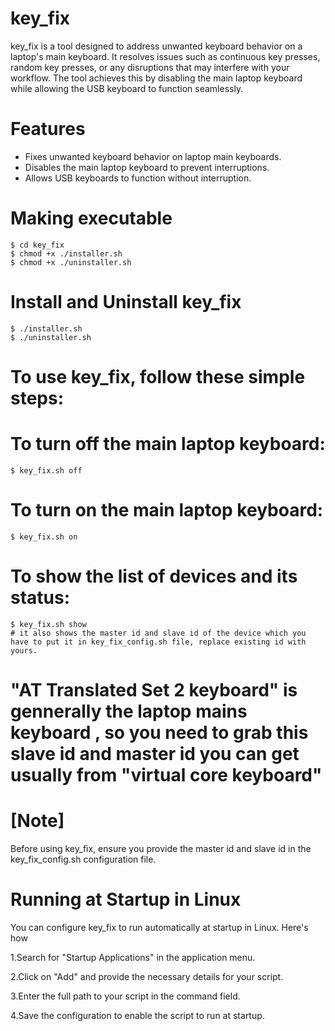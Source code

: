 # key_fix

key_fix is a tool designed to address unwanted keyboard behavior on a laptop's main keyboard. It resolves issues such as continuous key presses, random key presses, or any disruptions that may interfere with your workflow. The tool achieves this by disabling the main laptop keyboard while allowing the USB keyboard to function seamlessly.

# Features
* Fixes unwanted keyboard behavior on laptop main keyboards.
* Disables the main laptop keyboard to prevent interruptions.
* Allows USB keyboards to function without interruption.

# Making executable
    $ cd key_fix
    $ chmod +x ./installer.sh
    $ chmod +x ./uninstaller.sh

# Install and Uninstall key_fix
    $ ./installer.sh  
    $ ./uninstaller.sh

# To use key_fix, follow these simple steps:

# To turn off the main laptop keyboard:
    $ key_fix.sh off

# To turn on the main laptop keyboard:
    $ key_fix.sh on

# To show the list of devices and its status:
    $ key_fix.sh show
    # it also shows the master id and slave id of the device which you have to put it in key_fix_config.sh file, replace existing id with yours.

# "AT Translated Set 2 keyboard" is gennerally the laptop mains keyboard , so you need to grab this slave id and master id you can get usually from "virtual core keyboard"
    
# [Note]
Before using key_fix, ensure you provide the master id and slave id in the key_fix_config.sh configuration file.

# Running at Startup in Linux

You can configure key_fix to run automatically at startup in Linux. Here's how

1.Search for "Startup Applications" in the application menu.

2.Click on "Add" and provide the necessary details for your script.

3.Enter the full path to your script in the command field.

4.Save the configuration to enable the script to run at startup.


